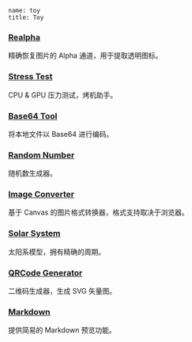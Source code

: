 ```
name: toy
title: Toy
```

### [Realpha](/toy/realpha/)

精确恢复图片的 Alpha 通道，用于提取透明图标。

### [Stress Test](/toy/stresstest/)

CPU & GPU 压力测试，烤机助手。

### [Base64 Tool](/toy/base64/)

将本地文件以 Base64 进行编码。

### [Random Number](/toy/randnum/)

随机数生成器。

### [Image Converter](/toy/imgconverter/)

基于 Canvas 的图片格式转换器，格式支持取决于浏览器。

### [Solar System](/toy/solarsystem/)

太阳系模型，拥有精确的周期。

### [QRCode Generator](/toy/qrcode/)

二维码生成器，生成 SVG 矢量图。

### [Markdown](/toy/markdown/)

提供简易的 Markdown 预览功能。
